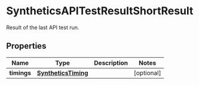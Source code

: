 

# SyntheticsAPITestResultShortResult

Result of the last API test run.
## Properties

Name | Type | Description | Notes
------------ | ------------- | ------------- | -------------
**timings** | [**SyntheticsTiming**](SyntheticsTiming.md) |  |  [optional]



